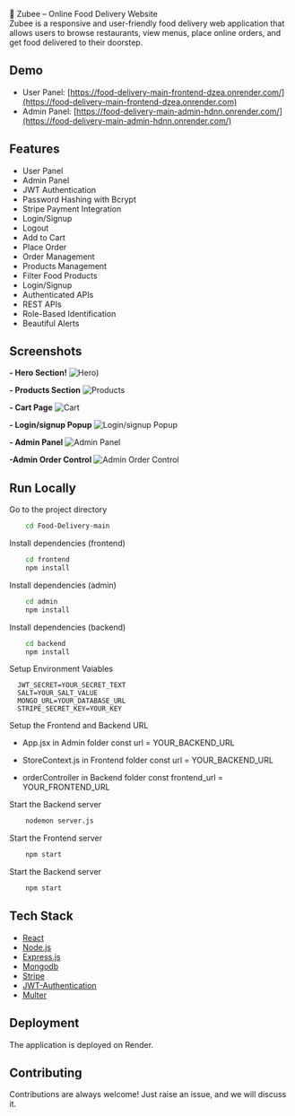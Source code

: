 🍔 Zubee – Online Food Delivery Website
<br />
Zubee is a responsive and user-friendly food delivery web application that allows users to browse restaurants, view menus, place online orders, and get food delivered to their doorstep.


## Demo

- User Panel: [https://food-delivery-main-frontend-dzea.onrender.com/](https://food-delivery-main-frontend-dzea.onrender.com)
- Admin Panel: [https://food-delivery-main-admin-hdnn.onrender.com/](https://food-delivery-main-admin-hdnn.onrender.com/)

## Features

- User Panel
- Admin Panel
- JWT Authentication
- Password Hashing with Bcrypt
- Stripe Payment Integration
- Login/Signup
- Logout
- Add to Cart
- Place Order
- Order Management
- Products Management
- Filter Food Products
- Login/Signup
- Authenticated APIs
- REST APIs
- Role-Based Identification
- Beautiful Alerts

## Screenshots
**- Hero Section!**
![Hero)](https://github.com/user-attachments/assets/faf1cbfa-c21f-439f-ae49-8ccaad025420)

**- Products Section**
![Products](https://github.com/user-attachments/assets/4b54e997-0a0c-4da5-a2a4-2ae783609924)

**- Cart Page**
![Cart](https://github.com/user-attachments/assets/c728bbd5-1809-4743-8f94-696e62d65548)

**- Login/signup Popup**
![ Login/signup Popup](https://github.com/user-attachments/assets/70b70c18-4883-4337-8311-803aa7d6bcbc)

**- Admin Panel**
![Admin Panel](https://github.com/user-attachments/assets/c48dc4c2-ddf4-4a9f-ae80-4195101fa2fa)

**-Admin Order Control**
![Admin Order Control](https://github.com/user-attachments/assets/5ef81e75-d682-4103-961a-772d2d3dc2ad)

## Run Locally

Go to the project directory

```bash
    cd Food-Delivery-main
```

Install dependencies (frontend)

```bash
    cd frontend
    npm install
```

Install dependencies (admin)

```bash
    cd admin
    npm install
```

Install dependencies (backend)

```bash
    cd backend
    npm install
```

Setup Environment Vaiables

```Make .env file in "backend" folder and store environment Variables
  JWT_SECRET=YOUR_SECRET_TEXT
  SALT=YOUR_SALT_VALUE
  MONGO_URL=YOUR_DATABASE_URL
  STRIPE_SECRET_KEY=YOUR_KEY
```

Setup the Frontend and Backend URL

- App.jsx in Admin folder
  const url = YOUR_BACKEND_URL
- StoreContext.js in Frontend folder
  const url = YOUR_BACKEND_URL

- orderController in Backend folder
  const frontend_url = YOUR_FRONTEND_URL

Start the Backend server

```bash
    nodemon server.js
```

Start the Frontend server

```bash
    npm start
```

Start the Backend server

```bash
    npm start
```

## Tech Stack

- [React](https://reactjs.org/)
- [Node.js](https://nodejs.org/en)
- [Express.js](https://expressjs.com/)
- [Mongodb](https://www.mongodb.com/)
- [Stripe](https://stripe.com/)
- [JWT-Authentication](https://jwt.io/introduction)
- [Multer](https://www.npmjs.com/package/multer)

## Deployment

The application is deployed on Render.

## Contributing

Contributions are always welcome!
Just raise an issue, and we will discuss it.


